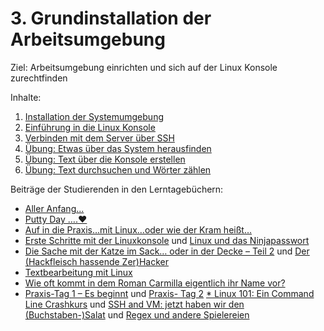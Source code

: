 # 3. Grundinstallation der Arbeitsumgebung

Ziel: Arbeitsumgebung einrichten und sich auf der Linux Konsole zurechtfinden

Inhalte:
1. [Installation der Systemumgebung](https://felixlohmeier.gitbooks.io/seminar-wir-bauen-uns-einen-bibliothekskatalog/content/03_1_installation_der_systemumgebung.html)
2. [Einführung in die Linux Konsole](https://felixlohmeier.gitbooks.io/seminar-wir-bauen-uns-einen-bibliothekskatalog/content/03_2_einfuehrung_in_die_linux_konsole.html)
3. [Verbinden mit dem Server über SSH](https://felixlohmeier.gitbooks.io/seminar-wir-bauen-uns-einen-bibliothekskatalog/content/03_3_verbinden_mit_dem_server_ueber_ssh.html)
4. [Übung: Etwas über das System herausfinden](https://felixlohmeier.gitbooks.io/seminar-wir-bauen-uns-einen-bibliothekskatalog/content/03_3_uebung_etwas_ueber_das_system_herausfinden.html)
5. [Übung: Text über die Konsole erstellen](https://felixlohmeier.gitbooks.io/seminar-wir-bauen-uns-einen-bibliothekskatalog/content/03_5_uebung_text_ueber_die_konsole_erstellen.html)
6. [Übung: Text durchsuchen und Wörter zählen](https://felixlohmeier.gitbooks.io/seminar-wir-bauen-uns-einen-bibliothekskatalog/content/03_6_uebung_text_durchsuchen_und_woerter_zaehlen.html)

Beiträge der Studierenden in den Lerntagebüchern:
* [Aller Anfang...](https://juliabaut.wordpress.com/2016/10/17/aller-anfang/)
* [Putty Day ….♥](https://xyopendiscovery.wordpress.com/2016/10/16/putty-day/)
* [Auf in die Praxis…mit Linux…oder wie der Kram heißt…](https://dennislerntnichtaus.wordpress.com/2016/10/10/auf-in-die-praxis-mit-linux-oder-wie-der-kram-heisst/)
* [Erste Schritte mit der Linuxkonsole](https://lenaentdeckt.wordpress.com/2016/10/13/erste-schritte-mit-der-linuxkonsole/) und [Linux und das Ninjapasswort](https://lenaentdeckt.wordpress.com/2016/10/13/linux-und-das-ninjapasswort/)
* [Die Sache mit der Katze im Sack… oder in der Decke – Teil 2](https://jgoouh.wordpress.com/2016/10/16/die-sache-mit-der-katze-im-sack-oder-in-der-decke-teil-2-achtung-dieser-beitrag-beinhaltet-echten-cat-content/) und [Der (Hackfleisch hassende Zer)Hacker](https://jgoouh.wordpress.com/2016/10/23/der-hackfleisch-hassende-zerhacker/)
* [Textbearbeitung mit Linux](https://lenaentdeckt.wordpress.com/2016/10/23/textbearbeitung-mit-linux/)
* [Wie oft kommt in dem Roman Carmilla eigentlich ihr Name vor?](https://danielacodes.wordpress.com/2016/10/22/wie-oft-kommt-in-dem-roman-carmilla-eigentlich-ihr-name-vor/)
* [Praxis-Tag 1 – Es beginnt](https://discoverysystembauen.wordpress.com/2016/10/15/praxistag-1-es-beginnt/) und [Praxis- Tag 2](https://discoverysystembauen.wordpress.com/2016/10/19/praxis-tag-2/)
[* Linux 101: Ein Command Line Crashkurs](https://nurcecodes.wordpress.com/2016/11/01/linux-101-ein-command-line-crash-course/) und [SSH and VM: jetzt haben wir den (Buchstaben-)Salat](https://nurcecodes.wordpress.com/2016/11/02/ssh-and-vm-jetzt-haben-wir-den-buchstaben-salat/) und [Regex und andere Spielereien](https://nurcecodes.wordpress.com/2016/11/03/regex-und-andere-spielereien/)